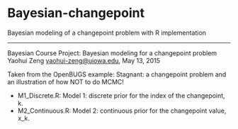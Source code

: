 # Bayesian-changepoint
Bayesian modeling of a changepoint problem with R implementation

----
Bayesian Course Project: Bayesian modeling for a changepoint problem
Yaohui Zeng <yaohui-zeng@uiowa.edu>, May 13, 2015

Taken from the OpenBUGS example:
      Stagnant: a changepoint problem and an illustration of how NOT
      to do MCMC!

* M1_Discrete.R: 
    Model 1: discrete prior for the index of the changepoint, k.
* M2_Continuous.R:
    Model 2: continuous prior for the changepoint value, x_k.
